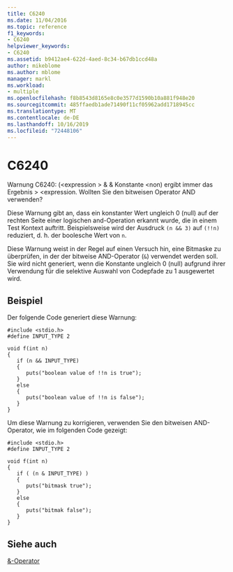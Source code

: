 ```yaml
---
title: C6240
ms.date: 11/04/2016
ms.topic: reference
f1_keywords:
- C6240
helpviewer_keywords:
- C6240
ms.assetid: b9412ae4-622d-4aed-8c34-b67db1ccd48a
author: mikeblome
ms.author: mblome
manager: markl
ms.workload:
- multiple
ms.openlocfilehash: f8b8543d8165e8c0e3577d1590b10a881f948e20
ms.sourcegitcommit: 485ffaedb1ade71490f11cf05962add1718945cc
ms.translationtype: MT
ms.contentlocale: de-DE
ms.lasthandoff: 10/16/2019
ms.locfileid: "72448106"
---
```

# <a name="c6240"></a>C6240
Warnung C6240: (\<expression > & & Konstante \<non) ergibt immer das Ergebnis > \<expression. Wollten Sie den bitweisen Operator AND verwenden?

 Diese Warnung gibt an, dass ein konstanter Wert ungleich 0 (null) auf der rechten Seite einer logischen and-Operation erkannt wurde, die in einem Test Kontext auftritt. Beispielsweise wird der Ausdruck `(n && 3)` auf `(!!n)` reduziert, d. h. der boolesche Wert von `n`.

 Diese Warnung weist in der Regel auf einen Versuch hin, eine Bitmaske zu überprüfen, in der der bitweise AND-Operator (`&`) verwendet werden soll. Sie wird nicht generiert, wenn die Konstante ungleich 0 (null) aufgrund ihrer Verwendung für die selektive Auswahl von Codepfade zu 1 ausgewertet wird.

## <a name="example"></a>Beispiel
 Der folgende Code generiert diese Warnung:

```
#include <stdio.h>
#define INPUT_TYPE 2

void f(int n)
{
   if (n && INPUT_TYPE)
   {
      puts("boolean value of !!n is true");
   }
   else
   {
      puts("boolean value of !!n is false");
   }
}
```

 Um diese Warnung zu korrigieren, verwenden Sie den bitweisen AND-Operator, wie im folgenden Code gezeigt:

```
#include <stdio.h>
#define INPUT_TYPE 2

void f(int n)
{
   if ( (n & INPUT_TYPE) )
   {
      puts("bitmask true");
   }
   else
   {
      puts("bitmak false");
   }
}
```

## <a name="see-also"></a>Siehe auch
 [&-Operator](/dotnet/csharp/language-reference/operators/and-operator)
